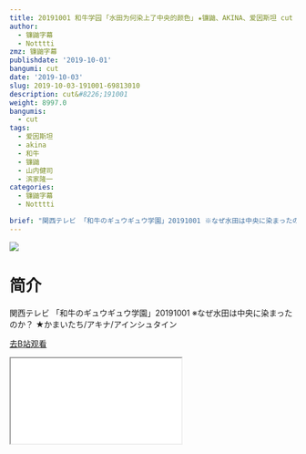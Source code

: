 ```yaml
---
title: 20191001 和牛学园 ｢水田为何染上了中央的颜色｣ ★镰鼬、AKINA、爱因斯坦 cut
author:
  - 镰鼬字幕
  - Notttti
zmz: 镰鼬字幕
publishdate: '2019-10-01'
bangumi: cut
date: '2019-10-03'
slug: 2019-10-03-191001-69813010
description: cut&#8226;191001
weight: 8997.0
bangumis: 
  - cut
tags:
  - 爱因斯坦
  - akina
  - 和牛
  - 镰鼬
  - 山内健司
  - 滨家隆一
categories:
  - 镰鼬字幕
  - Notttti

brief: "関西テレビ 「和牛のギュウギュウ学園」20191001 ※なぜ水田は中央に染まったのか？ ★かまいたち/アキナ/アインシュタイン"
---
```

![](https://raw.githubusercontent.com/tcgriffith/owaraisite/master/static/tmpimg/a7218811a945c7ee472f6221bfc6d1262b03d9c6.jpg.480.jpg)
# 简介  
関西テレビ
「和牛のギュウギュウ学園」20191001
※なぜ水田は中央に染まったのか？
★かまいたち/アキナ/アインシュタイン  

[去B站观看](https://www.bilibili.com/video/av69813010/)
<div class ="resp-container"><iframe class="testiframe" src="//player.bilibili.com/player.html?aid=69813010"", scrolling="no", allowfullscreen="true" > </iframe></div> 
